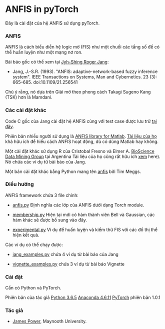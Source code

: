 # ANFIS in pyTorch #


Đây là cài đặt của hệ ANFIS sử dụng pyTorch.


### ANFIS

ANFIS là cách biểu diễn hệ logic mờ (FIS) như một chuối
các tầng số để có thể huấn luyện như một mạng nơ ron.

Bài báo gốc có thể xem tại
[Jyh-Shing Roger Jang](http://mirlab.org/jang/):

* Jang, J.-S.R. (1993). "ANFIS: adaptive-network-based fuzzy inference
  system". IEEE Transactions on Systems, Man and Cybernetics. 23 (3):
  665–685. doi:10.1109/21.256541

Chú ý rằng, nó dựa trên Giải mờ theo phong cách Takagi Sugeno Kang (TSK) hơn là Mamdani.


### Các cài đặt khác

Code C gốc của Jang cài đặt hệ ANFIS cùng với test case được lưu trữ
[tại đây](https://www.cs.cmu.edu/Groups/AI/areas/fuzzy/systems/anfis/).

Phiên bản nhiều người sử dụng là
[ANFIS library for Matlab](https://www.mathworks.com/help/fuzzy/anfis.html).
[Tài liệu của họ](https://www.mathworks.com/help/fuzzy/neuro-adaptive-learning-and-anfis.html) khá hữu ích để hiểu cách ANFIS hoạt động, dù có dùng Matlab hay không.

Một cài đặt khác sử dụng R của Cristobal Fresno và Elmer
A. [BioScience Data Mining Group](http://www.bdmg.com.ar/?page_id=176) tại Argentina
Tài liệu của họ cũng rất hữu ích
[xem](./Anfis-vignette.pdf) here).  Nó chứa các ví dụ từ bài báo của Jang.

Một bản cài đặt khác bằng Python mang tên [anfis](https://github.com/twmeggs/anfis) bởi Tim Meggs.


### Điều hướng

ANFIS framework chứa 3 file chính:

* [anfis.py](./anfis.py) Định nghĩa các lớp của ANFIS dưới dạng Torch module.

* [membership.py](./membership.py) Hiện tại mới có hàm thành viên Bell và
  Gaussian, các hàm khác sẽ được bổ sung vào đây.

* [experimental.py](./experimental.py) Ví dụ để huấn luyện và kiểm thử FIS với các đồ thị thể hiện kết quả.


Các ví dụ có thể chạy được:

* [jang_examples.py](./jang_examples.py) chứa 4 ví dụ từ bài báo của Jang

* [vignette_examples.py](./vignette_examples.py) chứa 3 ví dụ từ bài báo Vignette



### Cài đặt

Cần có Python và PyTorch.

Phiên bản của tác giả
[Python 3.6.5](https://www.python.org/downloads/)
[Anaconda 4.6.11](https://www.anaconda.com/distribution/)
[PyTorch](https://pytorch.org) phiên bản 1.0.1


### Tác giả ###

* [James Power](http://www.cs.nuim.ie/~jpower/), Maynooth University.
